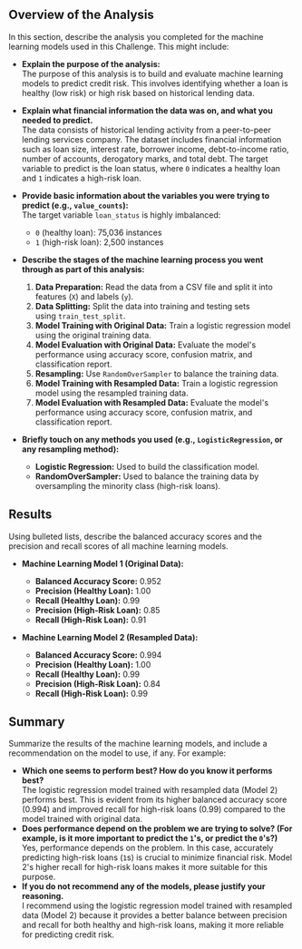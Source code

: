 ## Overview of the Analysis

In this section, describe the analysis you completed for the machine learning models used in this Challenge. This might include:

- **Explain the purpose of the analysis:**  
    The purpose of this analysis is to build and evaluate machine learning models to predict credit risk. This involves identifying whether a loan is healthy (low risk) or high risk based on historical lending data.
- **Explain what financial information the data was on, and what you needed to predict.**  
    The data consists of historical lending activity from a peer-to-peer lending services company. The dataset includes financial information such as loan size, interest rate, borrower income, debt-to-income ratio, number of accounts, derogatory marks, and total debt. The target variable to predict is the loan status, where `0` indicates a healthy loan and `1` indicates a high-risk loan.
- **Provide basic information about the variables you were trying to predict (e.g., `value_counts`):**  
    The target variable `loan_status` is highly imbalanced:
    
    - `0` (healthy loan): 75,036 instances
    - `1` (high-risk loan): 2,500 instances
    
- **Describe the stages of the machine learning process you went through as part of this analysis:**
    
    1. **Data Preparation:** Read the data from a CSV file and split it into features (`X`) and labels (`y`).
    2. **Data Splitting:** Split the data into training and testing sets using `train_test_split`.
    3. **Model Training with Original Data:** Train a logistic regression model using the original training data.
    4. **Model Evaluation with Original Data:** Evaluate the model's performance using accuracy score, confusion matrix, and classification report.
    5. **Resampling:** Use `RandomOverSampler` to balance the training data.
    6. **Model Training with Resampled Data:** Train a logistic regression model using the resampled training data.
    7. **Model Evaluation with Resampled Data:** Evaluate the model's performance using accuracy score, confusion matrix, and classification report.
    
- **Briefly touch on any methods you used (e.g., `LogisticRegression`, or any resampling method):**
    
    - **Logistic Regression:** Used to build the classification model.
    - **RandomOverSampler:** Used to balance the training data by oversampling the minority class (high-risk loans).
    

## Results

Using bulleted lists, describe the balanced accuracy scores and the precision and recall scores of all machine learning models.

- **Machine Learning Model 1 (Original Data):**
    
    - **Balanced Accuracy Score:** 0.952
    - **Precision (Healthy Loan):** 1.00
    - **Recall (Healthy Loan):** 0.99
    - **Precision (High-Risk Loan):** 0.85
    - **Recall (High-Risk Loan):** 0.91
    
- **Machine Learning Model 2 (Resampled Data):**
    
    - **Balanced Accuracy Score:** 0.994
    - **Precision (Healthy Loan):** 1.00
    - **Recall (Healthy Loan):** 0.99
    - **Precision (High-Risk Loan):** 0.84
    - **Recall (High-Risk Loan):** 0.99
    

## Summary

Summarize the results of the machine learning models, and include a recommendation on the model to use, if any. For example:

- **Which one seems to perform best? How do you know it performs best?**  
    The logistic regression model trained with resampled data (Model 2) performs best. This is evident from its higher balanced accuracy score (0.994) and improved recall for high-risk loans (0.99) compared to the model trained with original data.
- **Does performance depend on the problem we are trying to solve? (For example, is it more important to predict the `1`'s, or predict the `0`'s?)**  
    Yes, performance depends on the problem. In this case, accurately predicting high-risk loans (`1`s) is crucial to minimize financial risk. Model 2's higher recall for high-risk loans makes it more suitable for this purpose.
- **If you do not recommend any of the models, please justify your reasoning.**  
    I recommend using the logistic regression model trained with resampled data (Model 2) because it provides a better balance between precision and recall for both healthy and high-risk loans, making it more reliable for predicting credit risk.